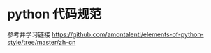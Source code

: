 # python 代码规范

参考并学习链接
    https://github.com/amontalenti/elements-of-python-style/tree/master/zh-cn
